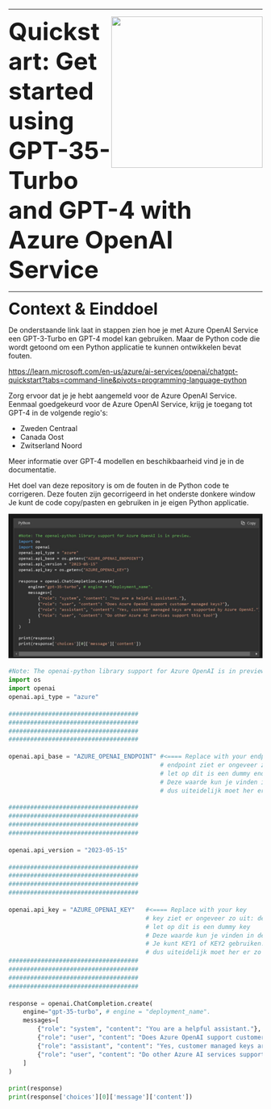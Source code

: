 <!--
https://docs.github.com/en/get-started/writing-on-github/getting-started-with-writing-and-formatting-on-github/basic-writing-and-formatting-syntax
-->



***********


<img align="right" width="300" height="300" src="https://avatars.githubusercontent.com/u/115706761?s=400&u=7c6cae892816e172b0b7eef99f2d32adb948c6ad&v=4">

<!--
>• Data verwijst naar gegevens die veelal worden verzameld op basis van metingen met behulp van meetsystemen en/of observaties gedaan door mensen.
>
>•  Informatie is een maat voor gereduceerde onzekerheid over beschikbare data. Bijvoorbeeld met behulp van een weermodel kan op basis van meteorologische data een voorspelling gedaan worden over het verloop van de temperatuur voor de komende week. Dus het weermodel structureert en presenteert "betekenisloze" data zoals temperatuur en luchtdruk op een voor mensen betekenisvolle wijze
-->

<font size="8"> **Quickstart: Get started using GPT-35-Turbo and GPT-4 with Azure OpenAI Service**</font>



***********

<font size="6"> **Context & Einddoel**</font>

De onderstaande link laat in stappen zien hoe je met Azure OpenAI Service een GPT-3-Turbo en GPT-4 model kan gebruiken.
Maar de Python code die wordt getoond om een Python applicatie te kunnen  ontwikkelen bevat fouten.

https://learn.microsoft.com/en-us/azure/ai-services/openai/chatgpt-quickstart?tabs=command-line&pivots=programming-language-python


Zorg ervoor dat je je hebt aangemeld voor de Azure OpenAI Service. Eenmaal goedgekeurd voor de Azure OpenAI Service, krijg je toegang tot GPT-4 in de volgende regio's:

 * Zweden Centraal
 * Canada Oost
 * Zwitserland Noord 

Meer informatie over GPT-4 modellen en beschikbaarheid vind je in de documentatie.



Het doel van deze repository is om de fouten in de Python code te corrigeren.
Deze fouten zijn gecorrigeerd in het onderste donkere window
Je kunt de code copy/pasten en gebruiken in je eigen Python applicatie.



![Alt text](code-1.JPG)



```python
#Note: The openai-python library support for Azure OpenAI is in preview.
import os
import openai
openai.api_type = "azure"

####################################
####################################
####################################
####################################

openai.api_base = "AZURE_OPENAI_ENDPOINT" #<==== Replace with your endpoint
                                          # endpoint ziet er ongeveer zo uit: https://openai.azure-api.com/
                                          # let op dit is een dummy endpoint
                                          # Deze waarde kun je vinden in de Keys & Endpoint sectie wanneer je je bron bekijkt vanuit het Azure portaal. 
                                          # dus uiteidelijk moet her er zo uitzien:     openai.api_base ="https://openai.azure-api.com/"

####################################
####################################
####################################
####################################                   

openai.api_version = "2023-05-15"

####################################
####################################
####################################
####################################

openai.api_key = "AZURE_OPENAI_KEY"   #<==== Replace with your key
                                      # key ziet er ongeveer zo uit: ded218c778894f6da4d3c3456c6904194
                                      # let op dit is een dummy key
                                      # Deze waarde kun je vinden in de Keys & Endpoint sectie wanneer je je bron bekijkt vanuit het Azure portaal. 
                                      # Je kunt KEY1 of KEY2 gebruiken.
                                      # dus uiteidelijk moet her er zo uitzien:     openai.api_key ="ded218c778894f6da4d3c3456c6904194"
####################################
####################################
####################################
####################################

response = openai.ChatCompletion.create(
    engine="gpt-35-turbo", # engine = "deployment_name".
    messages=[
        {"role": "system", "content": "You are a helpful assistant."},
        {"role": "user", "content": "Does Azure OpenAI support customer managed keys?"},
        {"role": "assistant", "content": "Yes, customer managed keys are supported by Azure OpenAI."},
        {"role": "user", "content": "Do other Azure AI services support this too?"}
    ]
)

print(response)
print(response['choices'][0]['message']['content'])

```
